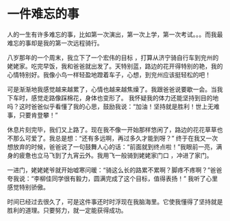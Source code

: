 # 一件难忘的事

人的一生有许多难忘的事，比如第一次演出，第一次上学，第一次考试。。。而我最难忘的事却是我的第一次远程骑行。

八岁那年的一个周末，我立下了一个宏伟的目标 ，打算从济宁骑自行车到兖州的姥姥家。吃完早饭，我和爸爸就出发了。天特别蓝，路边的花开得特别的艳，我的心情特别好。我像小鸟一样轻盈地蹬着车子，心想，到兖州应该挺轻松的吧！

可是渐渐地我感觉越来越累了，心情也越来越焦燥了。我跟爸爸说要歇一会。当我下车时，感觉走路像踩棉花，身体也变形了。 我怀疑我的体力还能坚持到目的地吗？这时爸爸似乎看懂了我的心思，鼓励我说：“加油！坚持就是胜利！世上无难事，只要肯登攀！”

休息片刻完毕，我们又上路了。现在我不像一开始那样悠闲了，路边的花花草草也不那么可爱了。我总是想：“还有多远啊，再过多久才能到呀？” 终于在我又一次想放弃的时候，爸爸说了一句鼓舞人心的话：“前面就到终点啦！”我眼前一亮，满身的疲惫也立马飞到了九宵云外。我用飞一般骑到姥姥家门口 ，冲进了家门。

一进门，姥姥姥爷就开始嘘寒问暖：“骑这么长的路累不累啊？脚疼不疼啊？”爸爸夸我说：“李柳佳同学很有毅力，圆满完成了这个目标，值得表扬！” 我听了心里感觉特别骄傲。

时间已经过去很久了，可是这件事还时时浮现在我脑海里。它使我懂得了坚持就是胜利的道理。只要努力，就一定能获得成功。


